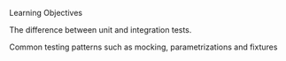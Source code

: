 Learning Objectives

The difference between unit and integration tests.

Common testing patterns such as mocking, parametrizations and fixtures
